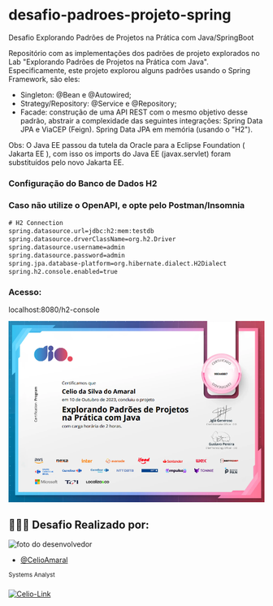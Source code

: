 # desafio-padroes-projeto-spring
Desafio Explorando Padrões de Projetos na Prática com Java/SpringBoot

Repositório com as implementações dos padrões de projeto explorados no Lab "Explorando Padrões de Projetos na Prática com Java". 
Especificamente, este projeto explorou alguns padrões usando o Spring Framework, são eles:
- Singleton: @Bean e @Autowired;
- Strategy/Repository: @Service e @Repository;
- Facade: construção de uma API REST com o mesmo objetivo desse padrão, abstrair a complexidade das seguintes integrações: Spring Data JPA e ViaCEP (Feign).
Spring Data JPA em memória (usando o "H2").

Obs: O Java EE passou da tutela da Oracle para a Eclipse Foundation ( Jakarta EE ), com isso os imports do Java EE (javax.servlet) foram substituídos pelo novo Jakarta EE.

### Configuração do Banco de Dados H2
### Caso não utilize o OpenAPI, e opte pelo Postman/Insomnia

```
# H2 Connection
spring.datasource.url=jdbc:h2:mem:testdb
spring.datasource.drverClassName=org.h2.Driver
spring.datasource.username=admin
spring.datasource.password=admin
spring.jpa.database-platform=org.hibernate.dialect.H2Dialect
spring.h2.console.enabled=true
```

### Acesso:
localhost:8080/h2-console

![img1](https://github.com/CelioAmaral/desafio-padroes-projeto-spring/blob/main/src/main/resources/img/design_patterns.png)

## 👨🏽‍💻 Desafio Realizado por:

<img src="https://avatars.githubusercontent.com/u/85323953?v=4" width="100px;" alt="foto do desenvolvedor"/>

- [@CelioAmaral](https://github.com/CelioAmaral)

<sup>Systems Analyst</sup>
</br>

<div>
  <a href="https://www.linkedin.com/in/celioamaral20" target="_blank"><img align="center" alt="Celio-Link" height="30" width="90" src="https://img.shields.io/badge/-LinkedIn-%230077B5?style=flat&logo=linkedin&logoColor=white" target="_blank"></a> 
</div>
